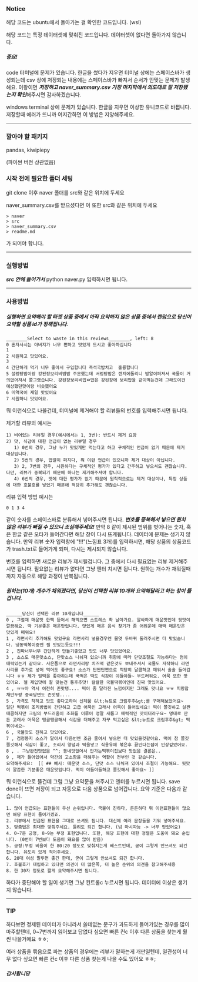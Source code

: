 ### Notice
해당 코드는 ubuntu에서 돌아가는 걸 확인한 코드입니다. (wsl)

해당 코드는 특정 데이터셋에 맞춰진 코드입니다. 데이터셋이 없다면 돌아가지 않습니다.

##### 중요!
code 터미널에 문제가 있습니다. 한글을 썼다가 지우면 터미널 상에는 스페이스바가 생성되는데 csv 상에 저장되는 내용에는 스페이스바가 빠져서 순서가 안맞는 문제가 발생해요. 이왕이면 ***저장하고 naver_summary.csv 가장 마지막에서 의도대로 잘 저장됐는지 확인***해주시면 감사하겠습니다.

windows terminal 상에 문제가 있습니다. 한글을 지우면 이상한 유니코드로 바뀝니다. 저장할때 에러가 뜨니까 어지간하면 이 방법은 지양해주세요.

-------------------------------------------------------------
### 깔아야 할 패키지
pandas, kiwipiepy

(파이썬 버전 상관없음)

### 시작 전에 필요한 폴더 세팅

git clone 이후 naver 폴더를 src와 같은 위치에 두세요

naver_summary.csv를 받으셨다면 이 또한 src와 같은 위치에 두세요

```
> naver
> src
> naver_summary.csv
> readme.md
```

가 되어야 합니다.

-------------------------------------------------------------
### 실행방법

***src 안에 들어가서*** python naver.py 입력하시면 됩니다.

-------------------------------------------------------------
### 사용방법

##### 실행하면 요약해야 할 타겟 상품 중에서 아직 요약하지 않은 상품 중에서 랜덤으로 당신이 요약할 상품 id가 정해집니다.

```
________Select to waste in this reviews________, left: 8
0 혼자사시는 아버지가 너무 편하고 맛있게 드시고 좋아하십니다 
1 
2 시원하고 맛있어요. 
3 
4 간단하게 먹기 너무 좋아서 구입합니다 즉석국밥치고  훌륭합니다 
5 설렁탕밥이랑 강된장보리비빔밥 주문했는데 서렁탕밥은 렌지에돌리니 밥알이퍼져서 국물이 거의없어져서 쫌그랬습니다. 강된장보리비빕ㅁ밥은 강된장에 보리밥을 같이먹는건데 그래도이건 예상했던맛이랑 비슷했어요 
6 미역국이 제일 맛있어요 
7 시원하니 맛있어요. 
```

뭐 이런식으로 나올건데, 터미널에 제거해야 할 리뷰들의 번호를 입력해주시면 됩니다.

제거할 리뷰의 예시는
```
1) 비어있는 리뷰일 경우(예시에서는 1, 3번): 반드시 제거 요망
2) 맛, 식감에 대한 언급이 없는 리뷰일 경우
   1) 0번의 경우, 그냥 누가 맛있게만 먹는다고 하고 구체적인 언급이 없기 때문에 제거 대상입니다.
   2) 5번의 경우, 밥알이 퍼지다, 뭐 이런 언급이 있으니까 제거 대상이 아닙니다.
   3) 2, 7번의 경우, 시원하다는 구체적인 평가가 있다고 간주하고 넣으셔도 괜찮습니다. 다만, 리뷰가 중복되기 때문에 하나는 제거해주셔야 합니다.
   4) 6번의 경우, 맛에 대한 평가가 없기 때문에 원칙적으로는 제거 대상이나, 특정 상품에 대한 호불호를 넣었기 때문애 적당히 추가해도 괜찮습니다.
```
리뷰 입력 방법 예시는
```
0 1 3 4
```
같이 숫자를 스페이스바로 분류해서 넣어주시면 됩니다. ***번호를 중복해서 넣으면 원치 않은 리뷰가 빠질 수 있으니 조심해주세요!***
만약 8 같이 제시된 범위를 벗어나는 숫자, 혹은 한글 같은 오타가 들어간다면 해당 창이 다시 뜨게됩니다. 데이터에 문제는 생기지 않습니다.
만약 리뷰 숫자 입력창에 "!!!"(느낌표 3개)를 입력하시면, 해당 상품의 상품코드가 trash.txt로 들어가게 되며, 다시는 제시되지 않습니다.

번호를 입력하면 새로운 리뷰가 제시될겁니다.
그 중에서 다시 필요없는 리뷰 제거해주시면 됩니다. 필요없는 리뷰가 없다면 그냥 엔터 치시면 됩니다. 원하는 개수가 채워질때까지 자동으로 해당 과정이 반복됩니다.

##### 원하는(10개) 개수가 채워졌다면, 당신이 선택한 리뷰 10개와 요약해달라고 하는 창이 뜰겁니다.
```
______당신이 선택한 리뷰 10개입니다______
0 , 그럴때 매운맛 한팩 뜯어서 해먹으면 스트레스 확 날아가요. 알싸하게 매운맛인데 뒷맛이 깔끔해요. 딱 기분좋은 매운맛입니다. 맛있게 매운 음식 찾기가 좀 어려운데 매떡 매운맛은 맛있게 매워요! 
1 , 라면사리 추가해도 맛있구요 라면사리 넣을경우엔 물엿 두바퀴 둘러주시면 더 맛있습니다. 냉동떡볶이중엔 젤 맛있는듯요!!! 
2 , 진짜너무너무 간단하게 만들기좋았고 맛도 너무 맛있었어요. 
3 , 소스도 매운맛소스, 단맛소스 나눠져 있으니까 취향에 따라 단맛조절도 가능하다는 점이 매력있는거 같아요. 사은품으로 라면사리랑 치즈떡 같은것도 보내주셔서 국물도 자작하니 라면사리를 추가로 넣어 먹어도 좋구요! 소스가 단짠단짠으로 적당히 달콤하고 매워서 술술 들어갑니다 ㅎㅎ 제가 밀떡을 좋아하는데 국떡은 떡도 식감이 야들야들~ 부드러워요. 어묵 또한 맛있어요. 젤 제입맛에 잘 맞는건 통후추맛! 칼칼한 국물떡볶이인데 진짜 맛있어요. 
4 , ㅠㅠ아 역시 여전히 존맛탱.... 떡이 좀 달라진 느낌이지만 그래도 맛나요 ㅠㅠ 피망잡채만두랑 중국당면도 존맛탱.... 
5 , 가격도 착하고 맛도 좋다고하여 신제품 &lt;뉴트로 크림후추&gt;를 구매해보았어요~  일단 떡볶이 조리방법이 간단하고 고급 어묵인 고래사 어묵이 들어있네요! 떡이 쫄깃하고 살짠 매콤하지만 크림의 부드러움이 조화를 이루어 정말 새롭고 매력적인 맛이더라구요~ 명태로 만든 고래사 어묵은 탱글탱글해서 식감을 더해주고 자꾸 먹고싶은 &lt;뉴트로 크림후추&gt; 떡볶이네요~ 
6 , 국물맛도 진하고 맛있어요. 
7 , 검정봉지 소스가 달아서 다음번엔 조금 줄여서 넣으면 더 맛있을것같아요. 떡이 참 쫄깃쫄깃해서 식감이 좋고, 조리시 양념과 떡을넣고 식용유에 볶은후 끓인다는점이 인상깊었어요. 
8 , . 그냥완전맛없음 ^^; 동네맛없어서 안가는떡볶이집보다 맛없음 결론은.. 
9 , 깨가 들어있어서 약간의 고소함을 더해주는 역할이 전부인 것 같습니다. 
요약해주세요:  [[ ## 예시: 매운맛 소스, 단맛 소스 나눠져 있어서 조절이 가능해요. 뒷맛이 깔끔한 기분좋은 매운맛입니다. 떡이 야들야들하고 쫄깃해서 좋아요~ ]]
```

뭐 이런식으로 뜰건데 그럼 그냥 요약문을 쳐주시고 엔터를 누르시면 됩니다. save done이 뜨면 저장이 되고 자동으로 다음 상품으로 넘어갑니다.
요약 기준은 다음과 같습니다.
```
1. 많이 언급되는 표현들이 우선 순위입니다. 국물이 진하다, 든든하다 뭐 이런표현들이 많으면 해당 표현이 들어가겠죠.
2. 리뷰에서 언급된 표현을 그대로 쓰셔도 됩니다. 대신에 여러 문장들을 기워 넣어주세요.
3. 맞춤법은 최대한 맞춰주세요. 틀려도 되긴 합니다. (넘 마시따능 -> 너무 맛있어요)
4. 0~7은 긍정, 8~9는 부정 표현입니다. 또한, 해당 표현에 대한 정렬은 도움이 돼요 순입니다. (0번이 7번보다 도움이 돼요를 많이 받음) 
5. 긍정:부정 비율이 한 80:20 정도로 맞춰지는게 베스트인데, 굳이 그렇게 안쓰셔도 되긴 합니다. 유도리 있게 적어주세요.
6. 20대 여성 말투면 좋긴 한데, 굳이 그렇게 안쓰셔도 되긴 합니다.
7. 호불호가 대립하고 있다면 의견이 더 많은쪽, 더 높은 순위의 의견을 참고해주세용
8. 한 30자 정도로 짧게 요약해주시면 됩니다.
```

하다가 중단해야 할 일이 생기면 그냥 컨트롤c 누르시면 됩니다. 데이터에 이상은 생기지 않습니다.

-------------------------------------------------------------
### TIP
하다보면 정제된 데이터가 아니라서 쓸데없는 문구가 과도하게 들어가있는 경우를 많이 마주할텐데, 0~7번까지 읽어보고 답없다 싶으면 빠른 컨c 이후 다른 상품을 찾는게 훨씬 나을거에요 ㅎㅎ;

여러 상품을 묶음으로 파는 상품의 경우에는 리뷰가 말하는게 개판일텐데, 일관성이 너무 없다 싶으면 빠른 컨c 이후 다른 상품 찾는게 나을 수도 있어요 ㅎㅎ;

##### 감사합니당
